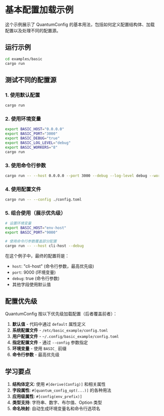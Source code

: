 # 基本配置加载示例

这个示例展示了 QuantumConfig 的基本用法，包括如何定义配置结构体、加载配置以及处理不同的配置源。

## 运行示例

```bash
cd examples/basic
cargo run
```

## 测试不同的配置源

### 1. 使用默认配置

```bash
cargo run
```

### 2. 使用环境变量

```bash
export BASIC_HOST="0.0.0.0"
export BASIC_PORT="3000"
export BASIC_DEBUG="true"
export BASIC_LOG_LEVEL="debug"
export BASIC_WORKERS="8"
cargo run
```

### 3. 使用命令行参数

```bash
cargo run -- --host 0.0.0.0 --port 3000 --debug --log-level debug --workers 8
```

### 4. 使用配置文件

```bash
cargo run -- --config ./config.toml
```

### 5. 组合使用（展示优先级）

```bash
# 设置环境变量
export BASIC_HOST="env-host"
export BASIC_PORT="9000"

# 使用命令行参数覆盖部分配置
cargo run -- --host cli-host --debug
```

在这个例子中，最终的配置将是：

- `host`: "cli-host" (命令行参数，最高优先级)
- `port`: 9000 (环境变量)
- `debug`: true (命令行参数)
- 其他字段使用默认值

## 配置优先级

QuantumConfig 按以下优先级加载配置（后者覆盖前者）：

1. **默认值** - 代码中通过 `default` 属性定义
2. **系统配置文件** - `/etc/basic_example/config.toml`
3. **用户配置文件** - `~/.config/basic_example/config.toml`
4. **指定配置文件** - 通过 `--config` 参数指定
5. **环境变量** - 使用 `BASIC_` 前缀
6. **命令行参数** - 最高优先级

## 学习要点

1. **结构体定义**: 使用 `#[derive(Config)]` 和相关属性
2. **字段属性**: `#[quantum_config_opt(...)]` 的各种用法
3. **应用级属性**: `#[config(env_prefix)]`
4. **类型支持**: 字符串、数字、布尔值、Option 类型
5. **命名映射**: 自动生成环境变量名和命令行选项名
